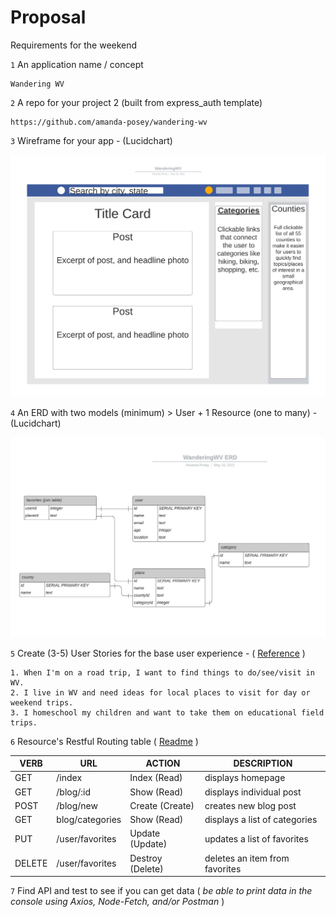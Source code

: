# Proposal

Requirements for the weekend

`1` An application name / concept 
```text
Wandering WV
```

`2` A repo for your project 2 (built from express_auth template)
```text
https://github.com/amanda-posey/wandering-wv
```

`3` Wireframe for your app - (Lucidchart)

![wireframe](images/WanderingWV.jpeg)

`4` An ERD with two models (minimum) > User + 1 Resource (one to many) - (Lucidchart)

![ERD](images/WanderingWV_ERD.jpeg)

`5` Create (3-5) User Stories for the base user experience - ( [Reference](https://revelry.co/resources/development/user-stories-that-dont-suck/) )
```text
1. When I'm on a road trip, I want to find things to do/see/visit in WV.
2. I live in WV and need ideas for local places to visit for day or weekend trips.
3. I homeschool my children and want to take them on educational field trips.
```

`6` Resource's Restful Routing table ( [Readme](https://romebell.gitbook.io/sei-412/node-express/00readme-1/01intro-to-express/00readme#restful-routing) )

| VERB | URL | ACTION | DESCRIPTION
| ----------- | ----------- | ----------- | ----------- |
| GET | /index | Index (Read) | displays homepage
| GET | /blog/:id | Show (Read) | displays individual post
| POST | /blog/new | Create (Create) | creates new blog post
| GET | blog/categories | Show (Read) | displays a list of categories
| PUT | /user/favorites | Update (Update) | updates a list of favorites
| DELETE | /user/favorites | Destroy (Delete) | deletes an item from favorites


`7` Find API and test to see if you can get data ( *be able to print data in the console using Axios, Node-Fetch, and/or Postman* )